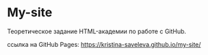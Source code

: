 # My-site
Теоретическое задание HTML-академии по работе с GitHub. 


ссылка на GitHub Pages: https://kristina-saveleva.github.io/my-site/
